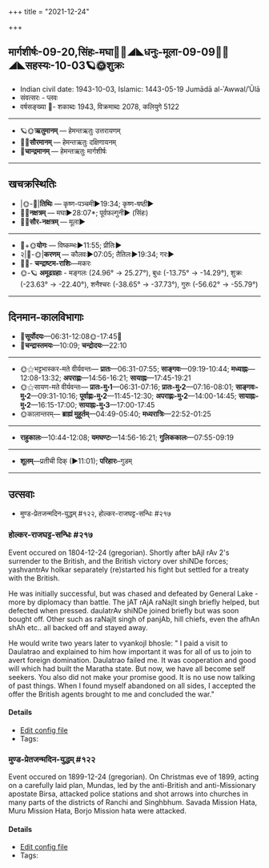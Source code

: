 +++
title = "2021-12-24"

+++
## मार्गशीर्षः-09-20,सिंहः-मघा🌛🌌◢◣धनुः-मूला-09-09🌌🌞◢◣सहस्यः-10-03🪐🌞शुक्रः
- Indian civil date: 1943-10-03, Islamic: 1443-05-19 Jumādā al-ʾAwwal/ʾŪlā
- संवत्सरः - प्लवः
- वर्षसङ्ख्या 🌛- शकाब्दः 1943, विक्रमाब्दः 2078, कलियुगे 5122
___________________
- 🪐🌞**ऋतुमानम्** — हेमन्तऋतुः उत्तरायणम्
- 🌌🌞**सौरमानम्** — हेमन्तऋतुः दक्षिणायनम्
- 🌛**चान्द्रमानम्** — हेमन्तऋतुः मार्गशीर्षः
___________________


## खचक्रस्थितिः
- |🌞-🌛|**तिथिः** — कृष्ण-पञ्चमी►19:34; कृष्ण-षष्ठी►  
- 🌌🌛**नक्षत्रम्** — मघा►28:07*; पूर्वफल्गुनी► (सिंहः)  
- 🌌🌞**सौर-नक्षत्रम्** — मूला►  
___________________
- 🌛+🌞**योगः** — विष्कम्भः►11:55; प्रीतिः►  
- २|🌛-🌞|**करणम्** — कौलवः►07:05; तैतिलः►19:34; गरः►  
- 🌌🌛- **चन्द्राष्टम-राशिः**—मकरः  
- 🌞-🪐 **अमूढग्रहाः** - मङ्गलः (24.96° → 25.27°), बुधः (-13.75° → -14.29°), शुक्रः (-23.63° → -22.40°), शनैश्चरः (-38.65° → -37.73°), गुरुः (-56.62° → -55.79°)
___________________


## दिनमान-कालविभागाः
- 🌅**सूर्योदयः**—06:31-12:08🌞️-17:45🌇  
- 🌛**चन्द्रास्तमयः**—10:09; **चन्द्रोदयः**—22:10  
___________________
- 🌞⚝भट्टभास्कर-मते वीर्यवन्तः— **प्रातः**—06:31-07:55; **साङ्गवः**—09:19-10:44; **मध्याह्नः**—12:08-13:32; **अपराह्णः**—14:56-16:21; **सायाह्नः**—17:45-19:21  
- 🌞⚝सायण-मते वीर्यवन्तः— **प्रातः-मु॰1**—06:31-07:16; **प्रातः-मु॰2**—07:16-08:01; **साङ्गवः-मु॰2**—09:31-10:16; **पूर्वाह्णः-मु॰2**—11:45-12:30; **अपराह्णः-मु॰2**—14:00-14:45; **सायाह्नः-मु॰2**—16:15-17:00; **सायाह्नः-मु॰3**—17:00-17:45  
- 🌞कालान्तरम्— **ब्राह्मं मुहूर्तम्**—04:49-05:40; **मध्यरात्रिः**—22:52-01:25  
___________________
- **राहुकालः**—10:44-12:08; **यमघण्टः**—14:56-16:21; **गुलिककालः**—07:55-09:19  
___________________
- **शूलम्**—प्रतीची दिक् (►11:01); **परिहारः**–गुडम्  
___________________

## उत्सवाः
- मुण्ड-प्रेतजन्मदिन-युद्धम् #१२२, होल्कर-राजघट्ट-सन्धिः #२१७
### होल्कर-राजघट्ट-सन्धिः #२१७

Event occured on 1804-12-24 (gregorian). Shortly after bAjI rAv 2's surrender to the British, and the British victory over shiNDe forces; yashvantrAv holkar separately (re)started his fight but settled for a treaty with the British.

He was initially successful, but was chased and defeated by General Lake - more by diplomacy than battle. The jAT rAjA raNajIt singh briefly helped, but defected when pressed. daulatrAv shiNDe joined briefly but was soon bought off. Other such as raNajIt singh of panjAb, hill chiefs, even the afhAn shAh etc.. all backed off and stayed away. 

He would write two years later to vyankojI bhosle: " I paid a visit to Daulatrao and explained to him how important it was for all of us to join to avert foreign domination. Daulatrao failed me. It was cooperation and good will which had built the Maratha state. But now, we have all become self seekers. You also did not make your promise good. It is no use now talking of past things. When I found myself abandoned on all sides, I accepted the offer the British agents brought to me and concluded the war."

#### Details
- [Edit config file](https://github.com/jyotisham/adyatithi/blob/master/mahApuruSha/xatra-later/gregorian/day/12/24/holkara-rAjaghaTTa-sandhiH.toml)
- Tags: 


### मुण्ड-प्रेतजन्मदिन-युद्धम् #१२२

Event occured on 1899-12-24 (gregorian). On Christmas eve of 1899, acting on a carefully laid plan, Mundas, led by the anti-British and anti-Missionary apostate Birsa, attacked police stations and shot arrows into churches in many parts of the districts of Ranchi and Singhbhum. Savada Mission Hata, Muru Mission Hata, Borjo Mission hata were attacked.

#### Details
- [Edit config file](https://github.com/jyotisham/adyatithi/blob/master/mahApuruSha/xatra-later/gregorian/day/12/24/muNDa-christmas-attacks.toml)
- Tags: 


